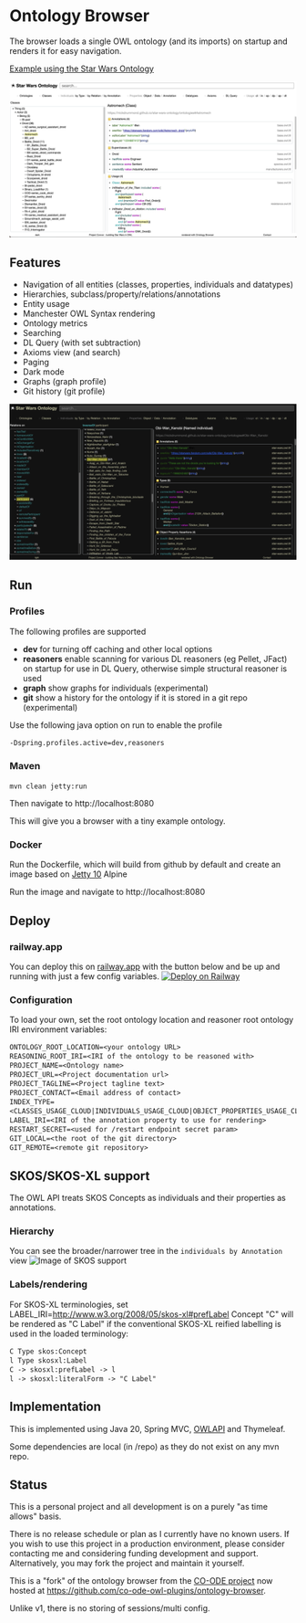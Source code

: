 # Ontology Browser

The browser loads a single OWL ontology (and its imports) on startup and 
renders it for easy navigation.

[Example using the Star Wars Ontology](https://www.star-wars-ontology.co.uk/)

![Image of Ontology browser](docs/astromech.png)

## Features
* Navigation of all entities (classes, properties, individuals and datatypes)
* Hierarchies, subclass/property/relations/annotations
* Entity usage
* Manchester OWL Syntax rendering
* Ontology metrics
* Searching
* DL Query (with set subtraction)
* Axioms view (and search)
* Paging
* Dark mode
* Graphs (graph profile)
* Git history (git profile)

![Image of Ontology browser - dark mode](docs/obi-wan.png)

## Run

### Profiles

The following profiles are supported
* **dev** for turning off caching and other local options
* **reasoners** enable scanning for various DL reasoners (eg Pellet, JFact) on startup for use in DL Query, otherwise simple structural reasoner is used
* **graph** show graphs for individuals (experimental)
* **git** show a history for the ontology if it is stored in a git repo (experimental)

Use the following java option on run to enable the profile
```
-Dspring.profiles.active=dev,reasoners
```

### Maven

`mvn clean jetty:run`

Then navigate to http://localhost:8080

This will give you a browser with a tiny example ontology.

### Docker

Run the Dockerfile, which will build from github by default and create an image
based on [Jetty 10](https://hub.docker.com/_/jetty/)  Alpine

Run the image and navigate to http://localhost:8080

## Deploy

### railway.app

You can deploy this on [railway.app](https://railway.app) with the button below and be up and running with just a few config variables.
[![Deploy on Railway](https://railway.app/button.svg)](https://railway.app/template/hI-_yx?referralCode=-eh5ht)

### Configuration

To load your own, set the root ontology location and reasoner root ontology IRI environment variables:

    ONTOLOGY_ROOT_LOCATION=<your ontology URL>
    REASONING_ROOT_IRI=<IRI of the ontology to be reasoned with>
    PROJECT_NAME=<Ontology name>
    PROJECT_URL=<Project documentation url>
    PROJECT_TAGLINE=<Project tagline text>
    PROJECT_CONTACT=<Email address of contact>
    INDEX_TYPE=<CLASSES_USAGE_CLOUD|INDIVIDUALS_USAGE_CLOUD|OBJECT_PROPERTIES_USAGE_CLOUD>
    LABEL_IRI=<IRI of the annotation property to use for rendering>
    RESTART_SECRET=<used for /restart endpoint secret param>
    GIT_LOCAL=<the root of the git directory>
    GIT_REMOTE=<remote git repository>

## SKOS/SKOS-XL support

The OWL API treats SKOS Concepts as individuals and their properties as annotations.

### Hierarchy
You can see the broader/narrower tree in the `individuals by Annotation` view
![Image of SKOS support](docs/skos.png)

### Labels/rendering
For SKOS-XL terminologies, set LABEL_IRI=http://www.w3.org/2008/05/skos-xl#prefLabel
Concept "C" will be rendered as "C Label" if the conventional SKOS-XL reified labelling is used in the loaded terminology:

    C Type skos:Concept
    l Type skosxl:Label
    C -> skosxl:prefLabel -> l
    l -> skosxl:literalForm -> "C Label"

## Implementation

This is implemented using Java 20, Spring MVC, [OWLAPI](https://github.com/owlcs/owlapi) and Thymeleaf.

Some dependencies are local (in /repo) as they do not exist on any mvn repo.


## Status

This is a personal project and all development is on a purely "as time allows" basis.

There is no release schedule or plan as I currently have no known users.
If you wish to use this project in a production environment, please consider contacting me and considering
funding development and support. Alternatively, you may fork the project and maintain it yourself.

This is a "fork" of the ontology browser from the [CO-ODE project](https://code.google.com/p/ontology-browser/) now hosted at https://github.com/co-ode-owl-plugins/ontology-browser.

Unlike v1, there is no storing of sessions/multi config.
